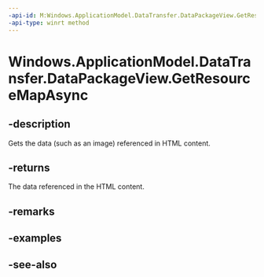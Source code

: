 ----api-id: M:Windows.ApplicationModel.DataTransfer.DataPackageView.GetResourceMapAsync
-api-type: winrt method
---<!-- Method syntaxpublic Windows.Foundation.IAsyncOperation<Windows.Foundation.Collections.IMapView<string, Windows.Storage.Streams.RandomAccessStreamReference>> GetResourceMapAsync()--># Windows.ApplicationModel.DataTransfer.DataPackageView.GetResourceMapAsync## -descriptionGets the data (such as an image) referenced in HTML content.## -returnsThe data referenced in the HTML content.## -remarks## -examples## -see-also